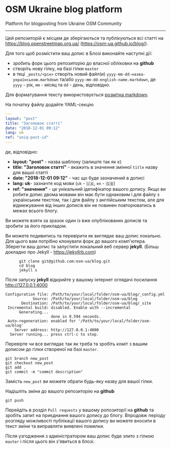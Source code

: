 # OSM Ukraine blog platform

Platform for blogposting from Ukraine OSM Community

---

Цей репозиторій є місцем де зберігаються та публікуються всі статті на <https://blog.openstreetmap.org.ua/> (<https://osm-ua.github.io/blog/>).

Для того щоб розмістити ваш допис в Блозі виконайте наступні дії:

-   зробить форк цього репозиторію до власної обліковки на **github**
-   створіть нову гілку, на базі гілки `master`
-   в теці `_posts/<рік>` створіть новий файл(и) `yyyy-mm-dd-назва-українською.markdown` та/або `yyyy-mm-dd-english-name.markdown`, де `yyyy` - рік, `mm` - місяц та `dd` - день, відповідно.

Для форматування тексту використовується [розмітка markdown](https://help.github.com/articles/basic-writing-and-formatting-syntax/).

На початку файлу додайте YAML-секцію

```YAML
---
layout: "post"
title: "Заголовок статті"
date: "2018-12-01 09:12"
lang: uk
ref: "uniq-post-id"
---
```
де, відповідно:

-   **layout: "post"** - назва шаблону (залиште так як є)
-   **title: "Заголовок статті"** - вкажить в значення змінної `title` назву для вашої статті
-   **date: "2018-12-01 09:12"** - час що буде зазначений в дописі
-   **lang: uk**- зазначте код мови (`uk` - 🇺🇦, `en` - 🇬🇧)
-   **ref: "значення"** -  це унікальний ідетифікатор вашого допису. Якщо ви робити допис двома мовами він має бути однаковим і для файлу з українським текстом, так і для файлу з англійським текстом, але для відмежування від інших дописів він не повинен повторюватись в межах всього блогу.

Ви можете взяти за зразок один із вже опублікованих дописів та зробити за його прикладом.

Ви можете подивитись та перевірити як виглядає ваш допис локально. Для цього вам потрібно клонувати форк до вашого комп'ютера. Зберегти ваш допис та запустити локальний веб сервер **jekyll**. (Більш докладно про Jekyll - <https://jekyllrb.com>)

```
      git clone git@github.com:osm-ua/blog.git
      cd blog
      jekyll s
```

Після запуску **jekyll** відкрийте у вашому інтернет оглядачі посилання <http://127.0.0.1:4000>

```
Configuration file: /Path/to/your/local/folder/osm-ua/blog/_config.yml
            Source: /Path/to/your/local/folder/osm-ua/blog
       Destination: /Path/to/your/local/folder/osm-ua/blog/_site
 Incremental build: disabled. Enable with --incremental
      Generating... 
                    done in 0.594 seconds.
 Auto-regeneration: enabled for '/Path/to/your/local/folder/osm-ua/blog'
    Server address: http://127.0.0.1:4000
  Server running... press ctrl-c to stop.
```

Перевірте чи все виглядає так як треба та зробіть коміт з вашим дописом до гілки створеної на базі `master`.

```
git branch new_post
git checkout new_post
git add .
git commit -m "commit description"
```

Замість `new_post` ви можете обрати будь-яку назву для вашої гілки.

Надішліть зміни до вашого репозиторію на **github**

```
git push
```

Перейдіть в розділ `Pull requests` у вашому ропозиторії на **github** та зробіть запит на приєднання вашого допису до блогу. Впродовж періоду розгляду можливості публікації вашого допису ви можете вносити в текст зміни та виправляти виявлені помилки.

Після узгодження з адміністратором ваш допис буде злито з гілкою `master` і після цього він з'явиться в блозі.
